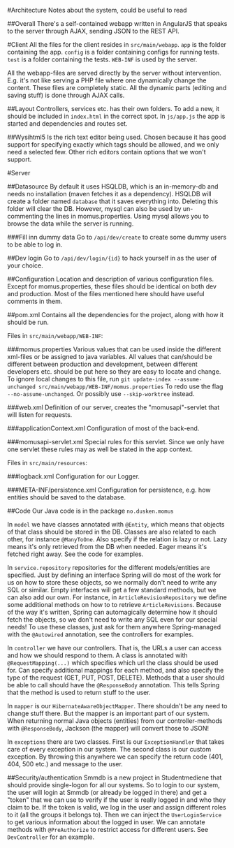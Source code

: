 #Architecture
Notes about the system, could be useful to read

##Overall
There's a self-contained webapp written in AngularJS that speaks to the server through AJAX, sending JSON to the REST API.


#Client
All the files for the client resides in `src/main/webapp`.
`app` is the folder containing the app.
`config` is a folder containing configs for running tests.
`test` is a folder containing the tests.
`WEB-INF` is used by the server.

All the webapp-files are served directly by the server without intervention. E.g. it's not like serving a PHP file where one dynamically change the content. These files are completely static. All the dynamic parts (editing and saving stuff) is done through AJAX calls.

##Layout
Controllers, services etc. has their own folders. To add a new, it should be included in `index.html` in the correct spot.
In `js/app.js` the app is started and dependencies and routes set.

##Wysihtml5
Is the rich text editor being used. Chosen because it has good support for specifying exactly which tags should be allowed, and we only need a selected few. Other rich editors contain options that we won't support.

#Server

##Datasource
By default it uses HSQLDB, which is an in-memory-db and needs no installation (maven fetches it as a dependency). HSQLDB will create a folder named `database` that it saves everything into. Deleting this folder will clear the DB.
However, mysql can also be used by un-commenting the lines in momus.properties. Using mysql allows you to browse the data while the server is running.

###Fill inn dummy data
Go to `/api/dev/create` to create some dummy users to be able to log in.

##Dev login
Go to `/api/dev/login/{id}` to hack yourself in as the user of your choice.

##Configuration
Location and description of various configuration files. Except for momus.properties, these files should be identical on both dev and production.
Most of the files mentioned here should have useful comments in them.

##pom.xml
Contains all the dependencies for the project, along with how it should be run.

Files in `src/main/webapp/WEB-INF`:

###momus.properties
Various values that can be used inside the different xml-files or be assigned to java variables.
All values that can/should be different between production and development, between different developers etc. should be put here so they are easy to locate and change. To ignore local changes to this file, run `git update-index --assume-unchanged src/main/webapp/WEB-INF/momus.properties` To redo use the flag `--no-assume-unchanged`.
Or possibly use `--skip-worktree` instead.

###web.xml
Definition of our server, creates the "momusapi"-servlet that will listen for requests.

###applicationContext.xml
Configuration of most of the back-end.

###momusapi-servlet.xml
Special rules for this servlet. Since we only have one servlet these rules may as well be stated in the app context.

Files in `src/main/resources`:

###logback.xml
Configuration for our Logger.

###META-INF/persistence.xml
Configuration for persistence, e.g. how entities should be saved to the database.

##Code
Our Java code is in the package `no.dusken.momus`

In `model` we have classes annotated with `@Entity`, which means that objects of that class should be stored in the DB. Classes are also related to each other, for instance `@ManyToOne`. Also specify if the relation is lazy or not. Lazy means it's only retrieved from the DB when needed. Eager means it's fetched right away. See the code for examples.

In `service.repository` repositories for the different models/entities are specified. Just by defining an interface Spring will do most of the work for us on how to store these objects, so we normally don't need to write any SQL or similar.
Empty interfaces will get a few standard methods, but we can also add our own. For instance, in `ArticleRevisionRepository` we define some additional methods on how to to retrieve `ArticleRevisions`. Because of the way it's written, Spring can automagically determine how it should fetch the objects, so we don't need to write any SQL even for our special needs!
To use these classes, just ask for them anywhere Spring-managed with the `@Autowired` annotation, see the controllers for examples.

In `controller` we have our controllers. That is, the URLs a user can access and how we should respond to them. A class is annotated with `@RequestMapping(...)` which specifies which url the class should be used for. Can specify additional mappings for each method, and also specify the type of the request (GET, PUT, POST, DELETE).
Methods that a user should be able to call should have the `@ResponseBody` annotation. This tells Spring that the method is used to return stuff to the user.

In `mapper` is our `HibernateAwareObjectMapper`. There shouldn't be any need to change stuff there.
But the mapper is an important part of our system. When returning normal Java objects (entities) from our controller-methods with `@ResponseBody`, Jackson (the mapper) will convert those to JSON!

In `exceptions` there are two classes. First is our `ExceptionHandler` that takes care of every exception in our system.
The second class is our custom exception. By throwing this anywhere we can specify the return code (401, 404, 500 etc.) and message to the user.

##Security/authentication
Smmdb is a new project in Studentmediene that should provide single-logon for all our systems. So to login to our system, the user will login at Smmdb (or already be logged in there) and get a "token" that we can use to verify if the user is really logged in and who they claim to be.
If the token is valid, we log in the user and assign  different roles to it (all the groups it belongs to).
Then we can inject the `UserLoginService` to get various information about the logged in user.
We can annotate methods with `@PreAuthorize` to restrict access for different users. See `DevController` for an example.

